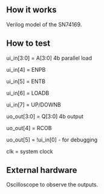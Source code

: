<!---

This file is used to generate your project datasheet. Please fill in the information below and delete any unused
sections.

You can also include images in this folder and reference them in the markdown. Each image must be less than
512 kb in size, and the combined size of all images must be less than 1 MB.
-->

## How it works

Verilog model of the SN74169.

## How to test

ui_in[3:0] = A[3:0] 4b parallel load

ui_in[4] = ENPB

ui_in[5] = ENTB

ui_in[6] = LOADB

ui_in[7] = UP/DOWNB

uo_out[3:0] = Q[3:0] 4b output

uo_out[4] = RCOB

uo_out[5] = !ui_in[0]  - for debugging

clk = system clock


## External hardware

Oscilloscope to observe the outputs.
